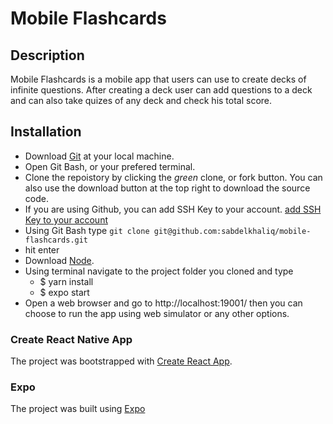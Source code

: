 # Mobile Flashcards

## Description

Mobile Flashcards is a mobile app that users can use to create decks of infinite questions. After creating a deck user can add questions to a deck and can also take quizes of any deck and check his total score.

## Installation

- Download [Git](https://git-scm.com/downloads) at your local machine.
- Open Git Bash, or your prefered terminal.
- Clone the repoistory by clicking the _green_ clone, or fork button. You can also use the download button at the top right to download the source code.
- If you are using Github, you can add SSH Key to your account. [add SSH Key to your account](https://help.github.com/en/enterprise/2.15/user/articles/adding-a-new-ssh-key-to-your-github-account)
- Using Git Bash type ```git clone git@github.com:sabdelkhaliq/mobile-flashcards.git```
- hit enter
- Download [Node](http://nodejs.org/).
- Using terminal navigate to the project folder you cloned and type 
    - $ yarn install
    - $ expo start
- Open a web browser and go to http://localhost:19001/ then you can choose to run the app using web simulator or any other options.

### Create React Native App

The project was bootstrapped with [Create React App](https://github.com/react-community/create-react-native-app).

### Expo

The project was built using [Expo](https://expo.io/)
